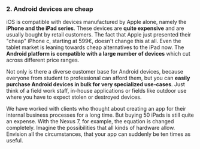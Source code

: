 ### 2. Android devices are cheap

iOS is compatible with devices manufactured by Apple alone, namely the **iPhone and the iPad series**. These devices are **quite expensive** and are usually bought by retail customers. The fact that Apple just presented their "cheap" iPhone c, starting at 599€, doesn't change this at all. Even the tablet market is leaning towards cheap alternatives to the iPad now. The **Android platform is compatible with a large number of devices** which cut across different price ranges.

Not only is there a diverse customer base for Android devices, because everyone from student to professional can afford them, but you can **easily purchase Android devices in bulk for very specialized use-cases**. Just think of a field work staff, in-house applications or fields like outdoor use where you have to expect stolen or destroyed devices.

We have worked with clients who thought about creating an app for their internal business processes for a long time. But buying 50 iPads is still quite an expense. With the Nexus 7, for example, the equation is changed completely. Imagine the possibilities that all kinds of hardware allow. Envision all the circumstances, that your app can suddenly be ten times as useful.
